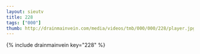 ```yaml
--- 
layout: sieutv
title: 228
tags: ["000"]
thumb: http://drainmainvein.com/media/videos/tmb/000/000/228/player.jpg
---
```

{% include drainmainvein key="228" %} 
